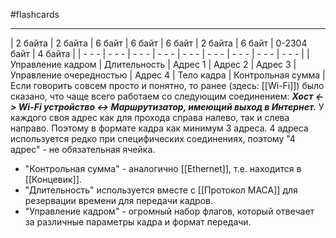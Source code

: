 #flashcards
***
| 2 байта | 2 байта | 6 байт | 6 байт | 6 байт | 2 байта | 6 байт | 0-2304 байт | 4 байта |
| - - - | - - - | - - - | - - - | - - - | - - - | - - - | - - - | - - - |
| Управление кадром | Длительность | Адрес 1 | Адрес 2 | Адрес 3 | Управление очередностью | Адрес 4 | Тело кадра | Контрольная сумма |
Если говорить совсем просто и понятно, то ранее (здесь: [[Wi-Fi]]) было сказано, что чаще всего работаем со следующим соединением:
***Хост <-> Wi-Fi устройство <-> Маршрутизатор, имеющий выход в Интернет.***
У каждого своя адрес как для прохода справа налево, так и слева направо. Поэтому в формате кадра как минимум 3 адреса. 4 адреса используется редко при специфических соединениях, поэтому "4 адрес" - не обязательная ячейка.
- "Контрольная сумма" - аналогично [[Ethernet]], т.е. находится в [[Концевик]].
- "Длительность" используется вместе с [[Протокол MACA]] для резервации времени для передачи кадров.
- "Управление кадром" - огромный набор флагов, который отвечает за различные параметры кадра и формат передачи.
<!--SR:!2025-10-02,3,250-->